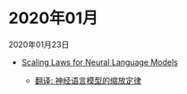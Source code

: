 # 2020年01月

2020年01月23日

- [Scaling Laws for Neural Language Models](2020年01月23日/Scaling_Laws_for_Neural_Language_Models.md)

    - [翻译: 神经语言模型的缩放定律](2020年01月23日/Scaling_Laws_for_Neural_Language_Models.md)